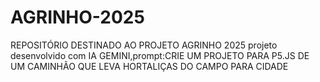 # AGRINHO-2025
REPOSITÓRIO DESTINADO AO PROJETO AGRINHO 2025
projeto desenvolvido com IA GEMINI,prompt:CRIE UM PROJETO PARA P5.JS DE UM CAMINHÃO QUE LEVA HORTALIÇAS DO CAMPO PARA CIDADE
